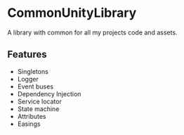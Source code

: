 # CommonUnityLibrary

A library with common for all my projects code and assets.

## Features

* Singletons
* Logger
* Event buses
* Dependency Injection
* Service locator
* State machine
* Attributes
* Easings